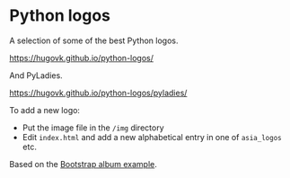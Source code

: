 # Python logos

A selection of some of the best Python logos.

<a href="https://hugovk.github.io/python-logos/">https://hugovk.github.io/python-logos/</a>

And PyLadies.

<a href="https://hugovk.github.io/python-logos/pyladies/">https://hugovk.github.io/python-logos/pyladies/</a>

To add a new logo:

* Put the image file in the `/img` directory
* Edit `index.html` and add a new alphabetical entry in one of `asia_logos` etc.

Based on the [Bootstrap album example](https://getbootstrap.com/docs/4.0/examples/album/).
